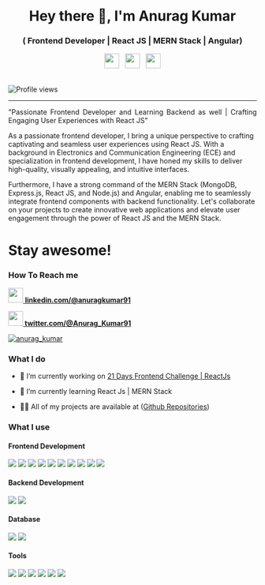 <h1 align="center">Hey there 👋, I'm Anurag Kumar </h1>
<h3 align="center">( Frontend Developer | React JS | MERN Stack | Angular)</h3>
<p align='center'>
<a href="https://www.linkedin.com/in/anuragkumar91/"><img height="30" src="https://github.com/WaylonWalker/WaylonWalker/blob/main/icon/linkedin.png?raw=true"></a>&nbsp;&nbsp;
<a href="https://twitter.com/Anurag_Kumar91"><img height="30" src="https://github.com/WaylonWalker/WaylonWalker/blob/main/icon/twitter.png?raw=true"></a>&nbsp;&nbsp;
<a href="https://www.instagram.com/anurag_k9/"><img height="30" src="https://github.com/WaylonWalker/WaylonWalker/blob/main/icon/instagram.jpg?raw=true"></a>
</p>
<br>
<img src="https://gpvc.arturio.dev/vinishbhaskar" alt="Profile views"/>

---
<p align="justify">"Passionate Frontend Developer and Learning Backend as well | Crafting Engaging User Experiences with React JS"

As a passionate frontend developer, I bring a unique perspective to crafting captivating and seamless user experiences using React JS. With a background in Electronics and Communication Engineering (ECE) and specialization in frontend development, I have honed my skills to deliver high-quality, visually appealing, and intuitive interfaces.

Furthermore, I have a strong command of the MERN Stack (MongoDB, Express.js, React JS, and Node.js) and Angular, enabling me to seamlessly integrate frontend components with backend functionality. Let's collaborate on your projects to create innovative web applications and elevate user engagement through the power of React JS and the MERN Stack.</p>

# Stay awesome!

### How To Reach me

<a href="https://www.linkedin.com/in/anuragkumar91/"> <img height="30" src="https://github.com/WaylonWalker/WaylonWalker/blob/main/icon/linkedin.png?raw=true">  <b> linkedin.com/@anuragkumar91 </b></a> <br>

<a href="https://twitter.com/Anurag_Kumar91/"> <img height="30" src="https://github.com/WaylonWalker/WaylonWalker/blob/main/icon/twitter.png?raw=true"><b> twitter.com/@Anurag_Kumar91</b> </a> <br>

<!-- <a href="https://instagram.com/anurag_kumar"><img height="30" src="https://github.com/WaylonWalker/WaylonWalker/blob/main/icon/instagram.jpg?raw=true"> -->
<p align="left"> <a href="https://twitter.com/Anurag_Kumar91" target="blank"><img src="https://img.shields.io/twitter/follow/anurag_kumar?logo=twitter&style=for-the-badge" alt="anurag_kumar" /></a> 

### What I do

- 🔭 I’m currently working on [21 Days Frontend Challenge | ReactJs ](https://github.com/AnuragKumar91/21-Day-Frontend-Challenge)

- 🌱 I’m currently learning React Js | MERN Stack

<!-- - 👯 I’m looking to collaborate on **.....** -->

<!-- - 🤝 I’m looking for help with **.....** -->

- 👨‍💻 All of my projects are available at ([Github Repositories](https://github.com/AnuragKumar91?tab=repositories))

### What I use

#### Frontend Development

[<img src="https://img.shields.io/badge/HTML5-E34F26?style=for-the-badge&logo=html5&logoColor=white" />]()
[<img src="https://img.shields.io/badge/CSS3-1572B6?style=for-the-badge&logo=css3&logoColor=white" />]()
[<img src="https://img.shields.io/badge/React-20232A?style=for-the-badge&logo=react&logoColor=61DAFB" />]()
[<img src="https://img.shields.io/badge/Redux-593D88?style=for-the-badge&logo=redux&logoColor=white" />]()
[<img src="https://img.shields.io/badge/Angular-CC6699?style=for-the-badge&logo=angular&logoColor=red" />]()
[<img src="https://img.shields.io/badge/JavaScript-F7DF1E?style=for-the-badge&logo=javascript&logoColor=black" />]()
[<img src="https://img.shields.io/badge/TypeScript-007ACC?style=for-the-badge&logo=typescript&logoColor=white" />]()
[<img src="https://img.shields.io/badge/Material--UI-0081CB?style=for-the-badge&logo=material-ui&logoColor=white" />]()
[<img src="https://img.shields.io/badge/Tailwind_CSS-38B2AC?style=for-the-badge&logo=tailwind-css&logoColor=white" />]()
[<img src="https://img.shields.io/badge/next.js-000000?style=for-the-badge&logo=next.js&logoColor=white" />]()

#### Backend Development

[<img src="https://img.shields.io/badge/Node.js-43853D?style=for-the-badge&logo=node.js&logoColor=white" />]()
[<img src="https://img.shields.io/badge/Express.js-000000?style=for-the-badge&logo=express&logoColor=white" />]()
<!-- [<img src="https://img.shields.io/badge/nestjs-%23E0234E.svg?style=for-the-badge&logo=nestjs&logoColor=white" />]() -->

#### Database

[<img src="https://img.shields.io/badge/MongoDB-4EA94B?style=for-the-badge&logo=mongodb&logoColor=white" />]()
[<img src="https://img.shields.io/badge/mysql-%2300f.svg?style=for-the-badge&logo=mysql&logoColor=white" />]()


#### Tools

[<img src="https://img.shields.io/badge/npm-CB3837?style=for-the-badge&logo=npm&logoColor=white" />]()
[<img src="https://img.shields.io/badge/Postman-FF6C37?style=for-the-badge&logo=Postman&logoColor=white" />]()
[<img src="https://img.shields.io/badge/Visual_Studio_Code-0078D4?style=for-the-badge&logo=visual%20studio%20code&logoColor=white" />]()
[<img src="https://img.shields.io/badge/GitHub-100000?style=for-the-badge&logo=github&logoColor=white" />]()
[<img src="https://img.shields.io/badge/Figma-F24E1E?style=for-the-badge&logo=figma&logoColor=white" />]()
[<img src="https://img.shields.io/badge/Canva-%2300C4CC.svg?style=for-the-badge&logo=Canva&logoColor=white" />]()

